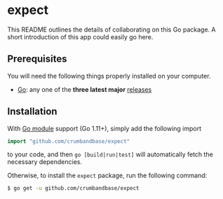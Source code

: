 # expect

This README outlines the details of collaborating on this Go package. A short
introduction of this app could easily go here.

## Prerequisites

You will need the following things properly installed on your computer.

* [Go](https://golang.org/): any one of the **three latest major**
  [releases](https://golang.org/doc/devel/release.html)

## Installation

With [Go module](https://github.com/golang/go/wiki/Modules) support (Go 1.11+),
simply add the following import

```go
import "github.com/crumbandbase/expect"
```

to your code, and then `go [build|run|test]` will automatically fetch the
necessary dependencies.

Otherwise, to install the `expect` package, run the following command:

```bash
$ go get -u github.com/crumbandbase/expect

